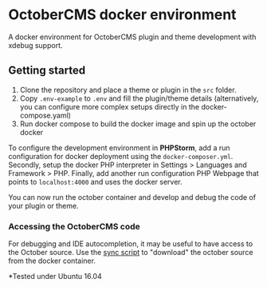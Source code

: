 # OctoberCMS docker environment

A docker environment for OctoberCMS plugin and theme development with xdebug support.

## Getting started

1. Clone the repository and place a theme or plugin in the ``src`` folder. 
2. Copy ``.env-example`` to ``.env`` and fill the plugin/theme details (alternatively, you can configure more complex setups directly in the docker-compose.yaml)
3. Run docker compose to build the docker image and spin up the october docker

To configure the development environment in **PHPStorm**, add a run configuration for docker deployment using the ``docker-composer.yml``. Secondly, setup the docker PHP interpreter in Settings > Languages and Framework > PHP. Finally, add another run configuration PHP Webpage that points to ``localhost:4000`` and uses the docker server.

You can now run the october container and develop and debug the code of your plugin or theme.

### Accessing the OctoberCMS code

For debugging and IDE autocompletion, it may be useful to have access to the October source. Use the [sync script](docker/sync.sh) to "download" the october source from the docker container.

*Tested under Ubuntu 16.04
